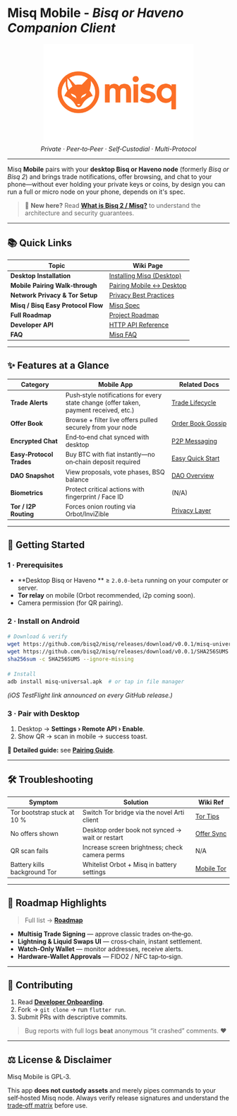 # Misq Mobile - *Bisq or Haveno Companion Client*

<p align="center">
  <a href="https://bisq2.com/misq">
    <img src="assets/misq.png" alt="Misq fox logo" width="340"/>
  </a>
  <br>
  <em>Private · Peer‑to‑Peer · Self‑Custodial · Multi-Protocol</em>
</p>

---

Misq **Mobile** pairs with your **desktop Bisq or Haveno node** (formerly *Bisq or Bisq 2*) and brings trade notifications, offer browsing, and chat to your phone—without ever holding your private keys or coins, by design you can run a full or micro node on your phone, depends on it's spec.

> 🔗 **New here?** Read **[What is Bisq 2 / Misq?](https://bisq2.com/what_is_bisq)** to understand the architecture and security guarantees.

---

## 📚 Quick Links

| Topic                           | Wiki Page                                                         |
| ------------------------------- | ----------------------------------------------------------------- |
| **Desktop Installation**        | [Installing Misq (Desktop)](https://bisq2.com/installing_bisq)    |
| **Mobile Pairing Walk‑through** | [Pairing Mobile ↔ Desktop](https://bisq2.com/mobile/pairing)      |
| **Network Privacy & Tor Setup** | [Privacy Best Practices](https://bisq2.com/advanced/privacy)      |
| **Misq / Bisq Easy Protocol Flow**          | [Misq Spec](https://bisq2.com/misq/spec)              |
| **Full Roadmap**                | [Project Roadmap](https://bisq2.com/roadmap)                      |
| **Developer API**               | [HTTP API Reference](https://bisq2.com/developer/api/http)        |
| **FAQ**                         | [Misq FAQ](https://bisq2.com/advanced/misq-faq)                   |

---

## ✨ Features at a Glance

| Category                 | Mobile App                                                                            | Related Docs                                                         |
| ------------------------ | ------------------------------------------------------------------------------------- | -------------------------------------------------------------------- |
| **Trade Alerts**         | Push‑style notifications for every state change (offer taken, payment received, etc.) | [Trade Lifecycle](https://bisq2.com/trading/classic-workflow)     |
| **Offer Book**           | Browse + filter live offers pulled securely from your node                            | [Order Book Gossip](https://bisq2.com/developer/network/messages) |
| **Encrypted Chat**       | End‑to‑end chat synced with desktop                                                   | [P2P Messaging](https://bisq2.com/how_bisq_works.md#1-network-layer) |
| **Easy‑Protocol Trades** | Buy BTC with fiat instantly—no on‑chain deposit required                              | [Easy Quick Start](https://bisq2.com/misq/quick-start) |
| **DAO Snapshot**         | View proposals, vote phases, BSQ balance                                              | [DAO Overview](https://bisq2.com/dao/overview)                    |
| **Biometrics**           | Protect critical actions with fingerprint / Face ID                                   | (N/A)                                                                |
| **Tor / I2P Routing**    | Forces onion routing via Orbot/InviZible                                              | [Privacy Layer](https://bisq2.com/advanced/privacy)               |

---

## 🚀 Getting Started

### 1 · Prerequisites

* **Desktop Bisq or Haveno ** ≥ `2.0.0‑beta` running on your computer or server.
* **Tor relay** on mobile (Orbot recommended, i2p coming soon).
* Camera permission (for QR pairing).

### 2 · Install on Android

```bash
# Download & verify
wget https://github.com/bisq2/misq/releases/download/v0.0.1/misq-universal.apk
wget https://github.com/bisq2/misq/releases/download/v0.0.1/SHA256SUMS
sha256sum -c SHA256SUMS --ignore‑missing

# Install
adb install misq‑universal.apk  # or tap in file manager
```

*(iOS TestFlight link announced on every GitHub release.)*

### 3 · Pair with Desktop

1. Desktop → **Settings › Remote API › Enable**.
2. Show QR → scan in mobile → success toast.

📖 **Detailed guide:** see **[Pairing Guide](https://bisq2.com/misq/pairing)**.

---

## 🛠️ Troubleshooting

| Symptom                      | Solution                                        | Wiki Ref                                                        |
| ---------------------------- | ----------------------------------------------- | --------------------------------------------------------------- |
| Tor bootstrap stuck at 10 %  | Switch Tor bridge via the novel Arti client     | [Tor Tips](https://bisq2.com/misq/advanced/privacy.md#tor-bootstrap) |
| No offers shown              | Desktop order book not synced → wait or restart | [Offer Sync](https://bisq2.com/misq/trading/offer-sync)           |
| QR scan fails                | Increase screen brightness; check camera perms  | N/A                                                             |
| Battery kills background Tor | Whitelist Orbot + Misq in battery settings      | [Mobile Tor](https://bisq2.com/misq/mobile/tor-tuning)            |

---

## 🔭 Roadmap Highlights

> Full list → **[Roadmap](https://bisq2.com/misq/roadmap)**

* **Multisig Trade Signing** — approve classic trades on‑the‑go.
* **Lightning & Liquid Swaps UI** — cross‑chain, instant settlement.
* **Watch‑Only Wallet** — monitor addresses, receive alerts.
* **Hardware‑Wallet Approvals** — FIDO2 / NFC tap‑to‑sign.

---

## 🤝 Contributing

1. Read **[Developer Onboarding](https://bisq2.com/developer/onboarding)**.
2. Fork → `git clone` → run `flutter run`.
3. Submit PRs with descriptive commits.

> Bug reports with full logs **beat** anonymous “it crashed” comments. ❤️

---

## ⚖️ License & Disclaimer

Misq Mobile is GPL‑3.

This app **does not custody assets** and merely pipes commands to your self‑hosted Misq node.  Always verify release signatures and understand the [trade‑off matrix](https://bisq2.com/bisq-vs-other-exchanges) before use.
